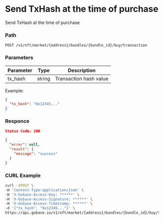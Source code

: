 # Send TxHash at the time of purchase

Send TxHash at the time of purchase

### Path
```
POST /v1/nft/market/{address}/bundles/{bundle_id}/buy/transaction
```

### Parameters

|  Parameter   |  Type            | Description             |
| ------------ | ---------------- | ----------------------- |
|  tx_hash     |  string          | Transaction hash value  |

Example:
```json
{
  "tx_hash": "0x12345..."
}
```

### Responce
```json
Status Code: 200

{
  "error": null,
  "result": {
    "message": "success"
  }
}
```

### CURL Example
```bash
curl -XPOST \
-H 'Content-Type:application/json' \
-H 'X-Gobase-Access-Key: ******' \
-H 'X-Gobase-Access-Signature: ******' \
-H 'X-Gobase-Access-Timestamp: ******' \
-d '{"tx_hash": "0x12345..."}' \
https://api.gobase.io/v1/nft/market/{address}/bundles/{bundle_id}/buy/transaction
```
